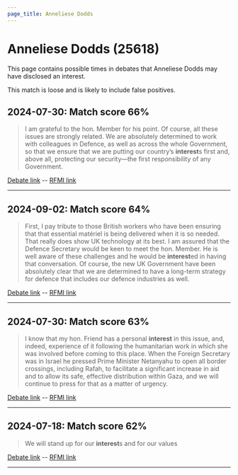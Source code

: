 ```yaml
---
page_title: Anneliese Dodds
---
```


# Anneliese Dodds  (25618)

This page contains possible times in debates that Anneliese Dodds may have disclosed an interest.

This match is loose and is likely to include false positives. 



## 2024-07-30: Match score 66%

>I am grateful to the hon. Member for his point. Of course, all these issues are strongly related. We are absolutely determined to work with colleagues in Defence, as well as across the whole Government, so that we ensure that we are putting our country’s **interest**s first and, above all, protecting our security—the first responsibility of any Government.

[Debate link](https://www.theyworkforyou.com/debates/?id=2024-07-30c.1155.1)  --  [RFMI link](https://www.theyworkforyou.com/mp/25618/register)


---



## 2024-09-02: Match score 64%

>First, I pay tribute to those British workers who have been ensuring that that essential matériel is being delivered when it is so needed. That really does show UK technology at its best. I am assured that the Defence Secretary would be keen to meet the hon. Member. He is well aware of these challenges and he would be **interest**ed in having that conversation. Of course, the new UK Government have been absolutely clear that we are determined to have a long-term strategy for defence that includes our defence industries as well.

[Debate link](https://www.theyworkforyou.com/debates/?id=2024-09-02a.35.1)  --  [RFMI link](https://www.theyworkforyou.com/mp/25618/register)


---



## 2024-07-30: Match score 63%

>I know that my hon. Friend has a personal **interest** in this issue, and, indeed, experience of it following the humanitarian work in which she was involved before coming to this place. When the Foreign Secretary was in Israel he pressed Prime Minister Netanyahu to open all border crossings, including Rafah, to facilitate a significant increase in aid and to allow its safe, effective distribution within Gaza, and we will continue to press for that as a matter of urgency.

[Debate link](https://www.theyworkforyou.com/debates/?id=2024-07-30c.1153.4)  --  [RFMI link](https://www.theyworkforyou.com/mp/25618/register)


---



## 2024-07-18: Match score 62%

>We will stand up for our **interest**s and for our values

[Debate link](https://www.theyworkforyou.com/debates/?id=2024-07-18f.272.0)  --  [RFMI link](https://www.theyworkforyou.com/mp/25618/register)


---

